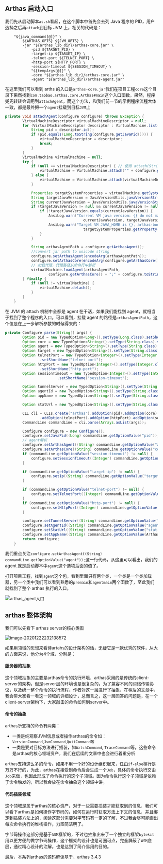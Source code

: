 ## Arthas 启动入口

我们先从启动脚本`as.sh`看起，在这个脚本中首先会去列 Java 程序的 PID，用户选择之后再`attach`到目标 JVM 上，相关的代码是：

```shell
    "${java_command[@]}" \
        ${ARTHAS_OPTS} ${JVM_OPTS} \
        -jar "${arthas_lib_dir}/arthas-core.jar" \
            -pid ${TARGET_PID} \
            -target-ip ${TARGET_IP} \
            -telnet-port ${TELNET_PORT} \
            -http-port ${HTTP_PORT} \
            -session-timeout ${SESSION_TIMEOUT} \
            "${tempArgs[@]}" \
            -core "${arthas_lib_dir}/arthas-core.jar" \
            -agent "${arthas_lib_dir}/arthas-agent.jar"
```

在这里我们可以看到 arths 的入口是`arthas-core.jar`我们在项目工程`core`这个目录下果然找到`com.taobao.arthas.core.Arthas#main`这个入口函数，果然，程序兜兜转转会调用到`attachAgent`，而这个方法，和我们前一节的示例程序流程大体一致，都是最终把一个`agent`挂载到目标`JVM`上

```Java
private void attachAgent(Configure configure) throws Exception {
        VirtualMachineDescriptor virtualMachineDescriptor = null;
        for (VirtualMachineDescriptor descriptor : VirtualMachine.list()) {
            String pid = descriptor.id();
            if (pid.equals(Long.toString(configure.getJavaPid()))) {
                virtualMachineDescriptor = descriptor;
                break;
            }
        }
        VirtualMachine virtualMachine = null;
        try {
            if (null == virtualMachineDescriptor) { // 使用 attach(String pid) 这种方式
                virtualMachine = VirtualMachine.attach("" + configure.getJavaPid());
            } else {
                virtualMachine = VirtualMachine.attach(virtualMachineDescriptor);
            }

            Properties targetSystemProperties = virtualMachine.getSystemProperties();
            String targetJavaVersion = JavaVersionUtils.javaVersionStr(targetSystemProperties);
            String currentJavaVersion = JavaVersionUtils.javaVersionStr();
            if (targetJavaVersion != null && currentJavaVersion != null) {
                if (!targetJavaVersion.equals(currentJavaVersion)) {
                    AnsiLog.warn("Current VM java version: {} do not match target VM java version: {}, attach may fail.",
                                    currentJavaVersion, targetJavaVersion);
                    AnsiLog.warn("Target VM JAVA_HOME is {}, arthas-boot JAVA_HOME is {}, try to set the same JAVA_HOME.",
                                    targetSystemProperties.getProperty("java.home"), System.getProperty("java.home"));
                }
            }

            String arthasAgentPath = configure.getArthasAgent();
            //convert jar path to unicode string
            configure.setArthasAgent(encodeArg(arthasAgentPath));
            configure.setArthasCore(encodeArg(configure.getArthasCore()));
            // 加载代理，代理路径从命令行中解析
            virtualMachine.loadAgent(arthasAgentPath,
                    configure.getArthasCore() + ";" + configure.toString());
        } finally {
            if (null != virtualMachine) {
                virtualMachine.detach();
            }
        }
    }
```

在 JVM 的 attach 机制中全都是 agent 在干活，如果我们能找到 agent，就相当于找到了整个程序的入口，可以看到，挂载 agent 的路径是`arthasAgentPath`，这个值是在上一步解析参数的时候得来的：

```java
private Configure parse(String[] args) {
        Option pid = new TypedOption<Long>().setType(Long.class).setShortName("pid").setRequired(true);
        Option core = new TypedOption<String>().setType(String.class).setShortName("core").setRequired(true);
        Option agent = new TypedOption<String>().setType(String.class).setShortName("agent").setRequired(true);
        Option target = new TypedOption<String>().setType(String.class).setShortName("target-ip");
        Option telnetPort = new TypedOption<Integer>().setType(Integer.class)
                .setShortName("telnet-port");
        Option httpPort = new TypedOption<Integer>().setType(Integer.class)
                .setShortName("http-port");
        Option sessionTimeout = new TypedOption<Integer>().setType(Integer.class)
                        .setShortName("session-timeout");

        Option tunnelServer = new TypedOption<String>().setType(String.class).setShortName("tunnel-server");
        Option agentId = new TypedOption<String>().setType(String.class).setShortName("agent-id");
        Option appName = new TypedOption<String>().setType(String.class).setShortName(ArthasConstants.APP_NAME);

        Option statUrl = new TypedOption<String>().setType(String.class).setShortName("stat-url");

        CLI cli = CLIs.create("arthas").addOption(pid).addOption(core).addOption(agent).addOption(target)
                .addOption(telnetPort).addOption(httpPort).addOption(sessionTimeout).addOption(tunnelServer).addOption(agentId).addOption(appName).addOption(statUrl);
        CommandLine commandLine = cli.parse(Arrays.asList(args));

        Configure configure = new Configure();
        configure.setJavaPid((Long) commandLine.getOptionValue("pid"));
        // agent解析
        configure.setArthasAgent((String) commandLine.getOptionValue("agent"));
        configure.setArthasCore((String) commandLine.getOptionValue("core"));
        if (commandLine.getOptionValue("session-timeout") != null) {
            configure.setSessionTimeout((Integer) commandLine.getOptionValue("session-timeout"));
        }

        if (commandLine.getOptionValue("target-ip") != null) {
            configure.setIp((String) commandLine.getOptionValue("target-ip"));
        }

        if (commandLine.getOptionValue("telnet-port") != null) {
            configure.setTelnetPort((Integer) commandLine.getOptionValue("telnet-port"));
        }
        if (commandLine.getOptionValue("http-port") != null) {
            configure.setHttpPort((Integer) commandLine.getOptionValue("http-port"));
        }

        configure.setTunnelServer((String) commandLine.getOptionValue("tunnel-server"));
        configure.setAgentId((String) commandLine.getOptionValue("agent-id"));
        configure.setStatUrl((String) commandLine.getOptionValue("stat-url"));
        configure.setAppName((String) commandLine.getOptionValue(ArthasConstants.APP_NAME));
        return configure;
    }
```

我们重点关注`configure.setArthasAgent((String) commandLine.getOptionValue("agent"));`这一行代码，从这里可以看出，我们的 agent 就是启动脚本中`agent`这个选项后面的值了。

打开项目工程，找到`agent`这个包，看到里面只有两个类，一个类是一个类加载器，另一个类中我们可以看到熟悉的`premain`和`agentmain`两个函数了，至此我们就找到了整个 arthas 执行的入口。

![arthas_agent入口](https://gitee.com/cincat/picgo/raw/master/img/arthas_agent入口.png)

## arthas 整体架构

我们可以先看下 arthas server的核心类图

![image-20201222232138572](https://gitee.com/cincat/picgo/raw/master/img/image-20201222232138572.png)

如果用领域的思想来看待artahs的设计架构的话，无疑它是一款优秀的软件，从大的方面来说，他分为4个域，分别是：
#### 服务器的抽象
这个领域抽象的主要是arthas命令的执行环境，arthas采用的是传统的client-server的架构，但是server层的环境也是很复杂的，为了兼容不同的网络传输协议，以及统一整个命令的执行流程，作者对这一层进行了抽象，在稍后的文章中，我会带大家看一看这一领域的详细设计，总而言之，这一层回答的问题是，在一个client-server架构下，大家敲击的命令如何到server中。

#### 命令的抽象
arthas所支持的命令有两类：
+ 一类是纯观察JVM信息或者操作arthas的命令如：`VersionCommand`,`JvmCommand`,`QuitCommand等`
+ 一类是要对目标方法进行插装，如`WatchCommand`, `TraceCommand`等，这些命令是arthas的核心领域资产，我们在后续的文章中也会进行着重分析

arthas支持这么多的命令，如果不用一个好的设计组织起来，任由`if-else`横行是万万不行的，为此，arthas在接受到命令后会生成一个`Job`，具体的命令执行交由`Job`来做，也因此形成了命令执行的这个子领域。因为命令执行这个子领域是依赖于命令触发的，所以我会放在命令抽象这个领域中讲。

#### 代码插装领域
这个领域是属于arthas的核心资产，对于一些需要插装才能获取到的信息，我们可以看下arthas是如何操作字节码的，如何在运行时获取方法上下文的信息，并且绑定到插装方法上的，阅读这部分需要对字节码有一定的了解，不过我会尽可能画出每次命令执行的堆栈操作，力图简洁明了。

字节码操作这部分是基于`ASM`框架的，不过也抽象出来了一个独立的框架`bytekit`用以更方便的做字节码操作，这个框架的设计也是可圈可点，完全屏蔽了`ASM`底层，通过精心设计的注解，也是达到了简介易用的目的。

最后，本系列arthas的源码解读基于，arthas 3.4.3